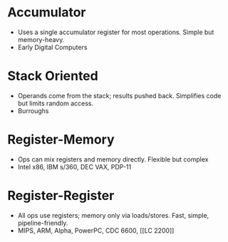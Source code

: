 # Accumulator
* Uses a single accumulator register for most operations. Simple but memory-heavy.
* Early Digital Computers
# Stack Oriented
* Operands come from the stack; results pushed back. Simplifies code but limits random access.
* Burroughs
# Register-Memory 
* Ops can mix registers and memory directly. Flexible but complex
* Intel x86, IBM s/360, DEC VAX, PDP-11
# Register-Register
* All ops use registers; memory only via loads/stores. Fast, simple, pipeline-friendly.
* MIPS, ARM, Alpha, PowerPC, CDC 6600, [[LC 2200]]